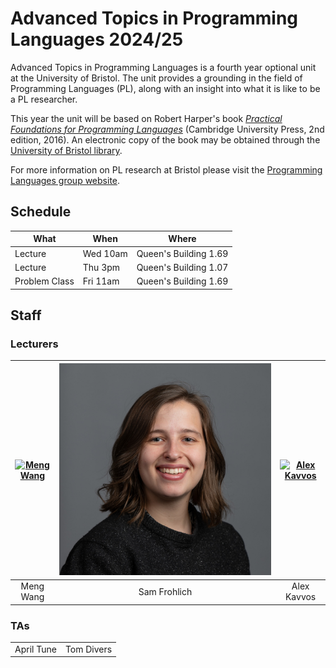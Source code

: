# Advanced Topics in Programming Languages 2024/25

Advanced Topics in Programming Languages is a fourth year optional unit at the
University of Bristol. The unit provides a grounding in the field of Programming
Languages (PL), along with an insight into what it is like to be a PL
researcher.

This year the unit will be based on Robert Harper's book [_Practical Foundations for
Programming Languages_](https://www.cs.cmu.edu/~rwh/pfpl/) (Cambridge University
Press, 2nd edition, 2016). An electronic copy of the book may be obtained
through the [University of Bristol library](https://www.bristol.ac.uk/library/).

For more information on PL research at Bristol please visit the [Programming Languages
group website](https://plrg-bristol.github.io/).

## Schedule

| What          | When           | Where                                     |
|---------------|----------------|-------------------------------------------|
| Lecture       | Wed 10am       | Queen's Building 1.69                     |
| Lecture       | Thu 3pm        | Queen's Building 1.07                     |
| Problem Class | Fri 11am       | Queen's Building 1.69                     |

## Staff

### Lecturers

| [![Meng Wang](Images/Staff/Meng.png#face)](https://mengwangoxf.github.io/) | [![Sam Frohlich](Images/Staff/Sam.jpg#face)](https://samfrohlich.github.io/) |[![Alex Kavvos](Images/Staff/Alex.jpg#face)](https://www.lambdabetaeta.eu/) |
| :-------------------------------:|:------------------------:|:------------------------------------:|
| Meng Wang                        | Sam Frohlich             | Alex Kavvos                           |

### TAs

|                              | | 
| :------------------------:   | :-------------------------------------------:|
| April Tune                   | Tom Divers                                 |